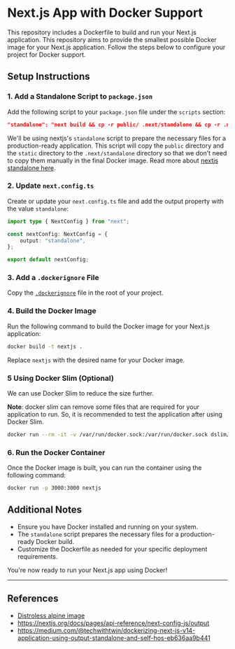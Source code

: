 # Next.js App with Docker Support

This repository includes a Dockerfile to build and run your Next.js application. This repository aims to provide the
smallest possible Docker image for your Next.js application. Follow the steps below to configure your project for Docker
support.

## Setup Instructions

### 1. Add a Standalone Script to `package.json`

Add the following script to your `package.json` file under the `scripts` section:

```json
"standalone": "next build && cp -r public/ .next/standalone && cp -r .next/static .next/standalone/.next",
```

We'll be using nextjs's `standalone` script to prepare the necessary files for a production-ready application. This
script will copy the `public` directory and the `static` directory to the `.next/standalone` directory so that we don't
need to copy them manually in the final Docker image. Read more about
[nextjs standalone here](https://nextjs.org/docs/pages/api-reference/next-config-js/output).

### 2. Update `next.config.ts`

Create or update your `next.config.ts` file and add the output property with the value `standalone`:

```typescript
import type { NextConfig } from "next";

const nextConfig: NextConfig = {
    output: "standalone",
};

export default nextConfig;
```

### 3. Add a `.dockerignore` File

Copy the [`.dockerignore`](.dockerignore) file in the root of your project.

### 4. Build the Docker Image

Run the following command to build the Docker image for your Next.js application:

```bash
docker build -t nextjs .
```

Replace `nextjs` with the desired name for your Docker image.

### 5 Using Docker Slim (Optional)

We can use Docker Slim to reduce the size further.

**Note**: docker slim can remove some files that are required for your application to run. So, it is recommended to test
the application after using Docker Slim.

```bash
docker run --rm -it -v /var/run/docker.sock:/var/run/docker.sock dslim/slim build --target nextjs
```

### 6. Run the Docker Container

Once the Docker image is built, you can run the container using the following command:

```bash
docker run -p 3000:3000 nextjs
```

## Additional Notes

-   Ensure you have Docker installed and running on your system.
-   The `standalone` script prepares the necessary files for a production-ready Docker build.
-   Customize the Dockerfile as needed for your specific deployment requirements.

You're now ready to run your Next.js app using Docker!

---

## References

-   [Distroless alpine image](https://github.com/astefanutti/scratch-node)
-   https://nextjs.org/docs/pages/api-reference/next-config-js/output
-   https://medium.com/@techwithtwin/dockerizing-next-js-v14-application-using-output-standalone-and-self-hos-eb636aa9b441

